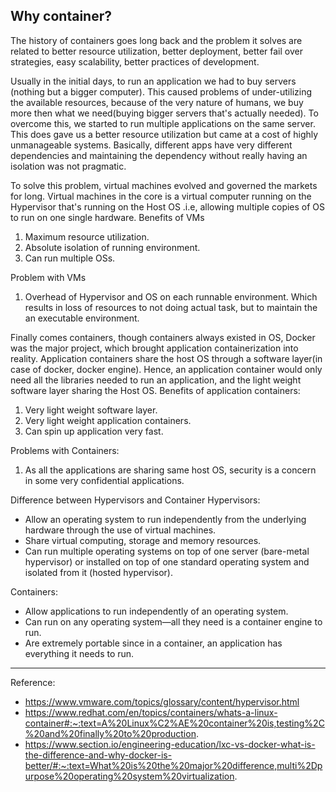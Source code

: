 ## Why container?

The history of containers goes long back and the problem it solves are related to better resource utilization, better deployment, better fail over strategies, easy scalability, better practices of development. 

Usually in the initial days, to run an application we had to buy servers (nothing but a bigger computer). This caused problems of under-utilizing the available resources, because of the very nature of humans, we buy more then what we need(buying bigger servers that's actually needed). To overcome this, we started to run multiple applications on the same server. This does gave us a better resource utilization but came at a cost of highly unmanageable systems. Basically, different apps have very different dependencies and maintaining the dependency without really having an isolation was not pragmatic.

To solve this problem, virtual machines evolved and governed the markets for long. Virtual machines in the core is a virtual computer running on the Hypervisor that's running on the Host OS .i.e, allowing multiple copies of OS to run on one single hardware.
Benefits of VMs
1. Maximum resource utilization.
2. Absolute isolation of running environment.
3. Can run multiple OSs.

Problem with VMs
1. Overhead of Hypervisor and OS on each runnable environment. Which results in loss of resources to not doing actual task, but to maintain the an executable environment.

Finally comes containers, though containers always existed in OS, Docker was the major project, which brought application containerization into reality.
Application containers share the host OS through a software layer(in case of docker, docker engine). Hence, an application container would only need all the libraries needed to run an application, and the light weight software layer sharing the Host OS.
Benefits of application containers:
1. Very light weight software layer.
2. Very light weight application containers.
3. Can spin up application very fast.

Problems with Containers:
1. As all the applications are sharing same host OS, security is a concern in some very confidential applications.


Difference between Hypervisors and Container
Hypervisors:
* Allow an operating system to run independently from the underlying hardware through the use of virtual machines.
* Share virtual computing, storage and memory resources.
* Can run multiple operating systems on top of one server (bare-metal hypervisor) or installed on top of one standard operating system and isolated from it (hosted hypervisor).

Containers: 
* Allow applications to run independently of an operating system. 
* Can run on any operating system—all they need is a container engine to run. 
* Are extremely portable since in a container, an application has everything it needs to run. 


----
Reference:
* https://www.vmware.com/topics/glossary/content/hypervisor.html
* https://www.redhat.com/en/topics/containers/whats-a-linux-container#:~:text=A%20Linux%C2%AE%20container%20is,testing%2C%20and%20finally%20to%20production.
* https://www.section.io/engineering-education/lxc-vs-docker-what-is-the-difference-and-why-docker-is-better/#:~:text=What%20is%20the%20major%20difference,multi%2Dpurpose%20operating%20system%20virtualization.